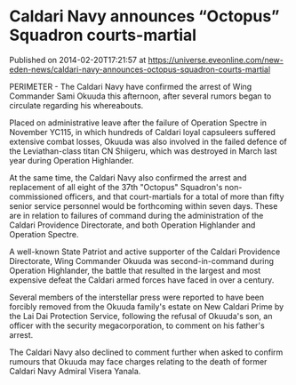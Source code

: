 # Caldari Navy announces “Octopus” Squadron courts-martial
Published on 2014-02-20T17:21:57 at https://universe.eveonline.com/new-eden-news/caldari-navy-announces-octopus-squadron-courts-martial

PERIMETER - The Caldari Navy have confirmed the arrest of Wing Commander Sami Okuuda this afternoon, after several rumors began to circulate regarding his whereabouts.

Placed on administrative leave after the failure of Operation Spectre in November YC115, in which hundreds of Caldari loyal capsuleers suffered extensive combat losses, Okuuda was also involved in the failed defence of the Leviathan-class titan CN Shiigeru, which was destroyed in March last year during Operation Highlander.

At the same time, the Caldari Navy also confirmed the arrest and replacement of all eight of the 37th "Octopus" Squadron's non-commissioned officers, and that court-martials for a total of more than fifty senior service personnel would be forthcoming within seven days. These are in relation to failures of command during the administration of the Caldari Providence Directorate, and both Operation Highlander and Operation Spectre.

A well-known State Patriot and active supporter of the Caldari Providence Directorate, Wing Commander Okuuda was second-in-command during Operation Highlander, the battle that resulted in the largest and most expensive defeat the Caldari armed forces have faced in over a century.

Several members of the interstellar press were reported to have been forcibly removed from the Okuuda family's estate on New Caldari Prime by the Lai Dai Protection Service, following the refusal of Okuuda's son, an officer with the security megacorporation, to comment on his father's arrest.

The Caldari Navy also declined to comment further when asked to confirm rumours that Okuuda may face charges relating to the death of former Caldari Navy Admiral Visera Yanala.

